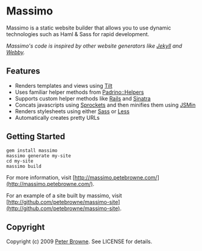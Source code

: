 # Massimo

Massimo is a static website builder that allows you to use dynamic technologies such as Haml & Sass for rapid development.

*Massimo's code is inspired by other website generators like [Jekyll](http://github.com/mojombo/jekyll) and [Webby](http://webby.rubyforge.org/).*

## Features

* Renders templates and views using [Tilt](http://github.com/rtomayko/tilt)
* Uses familiar helper methods from [Padrino::Helpers](http://github.com/padrino/padrino-framework)
* Supports custom helper methods like [Rails](http://rubyonrails.org/) and [Sinatra](http://www.sinatrarb.com/)
* Concats javascripts using [Sprockets](http://getsprockets.org/)
  and then minifies them using [JSMin](http://github.com/rgrove/jsmin)
* Renders stylesheets using either [Sass](http://sass-lang.com/) or [Less](http://lesscss.org/)
* Automatically creates pretty URLs

## Getting Started
    
    gem install massimo
    massimo generate my-site
    cd my-site
    massimo build
    
For more information, visit [http://massimo.petebrowne.com/](http://massimo.petebrowne.com/).

For an example of a site built by massimo, visit [http://github.com/petebrowne/massimo-site](http://github.com/petebrowne/massimo-site).

## Copyright

Copyright (c) 2009 [Peter Browne](http://petebrowne.com). See LICENSE for details.
